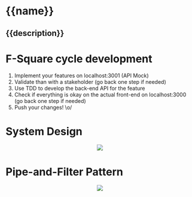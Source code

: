 # {{name}}

## {{description}}


# F-Square cycle development

1. Implement your features on localhost:3001 (API Mock)
2. Validate than with a stakeholder (go back one step if needed)
3. Use TDD to develop the back-end API for the feature
4. Check if everything is okay on the actual front-end on localhost:3000 (go back one step if needed)
5. Push your changes! \o/

# System Design

<p align="center">
  <img src="https://github.com/vidalmatheus/fsquare/blob/master/img/system_design.png?raw=true" />
</p>

# Pipe-and-Filter Pattern

<p align="center">
  <img src="https://github.com/vidalmatheus/fsquare/blob/master/img/filteronproject.png?raw=true" />
</p>

